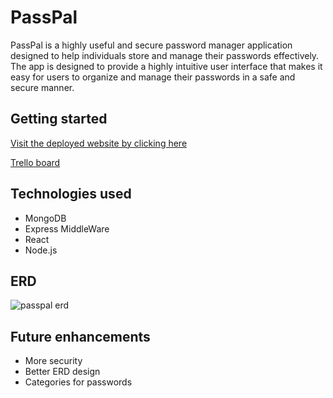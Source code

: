 
# PassPal

PassPal is a highly useful and secure password manager application designed to help individuals store and manage their passwords effectively. The app is designed to provide a highly intuitive user interface that makes it easy for users to organize and manage their passwords in a safe and secure manner.




## Getting started
[Visit the deployed website by clicking here](https://trello.com/invite/b/qaWx1gLy/ATTI5f26e3999cedf8a9e70eb2b78128ccbf94118ECB/final-project)


[Trello board](trello.com)
## Technologies used
 + MongoDB
 + Express MiddleWare
 + React
 + Node.js

## ERD
![passpal erd](https://i.imgur.com/0wvMzGA.png)
## Future enhancements
+ More security
+ Better ERD design
+ Categories for passwords
